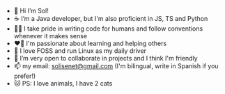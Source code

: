 - 👋 Hi I’m Sol!
- ☕ I’m a Java developer, but I'm also proficient in JS, TS and Python
- 👷‍♀️ I take pride in writing code for humans and follow conventions whenever it makes sense
- ❤️‍🔥 I'm passionate about learning and helping others
- 🐧 I love FOSS and run Linux as my daily driver
- 💞️ I’m very open to collaborate in projects and I think I'm friendly
- 📫 my email: solisenet@gmail.com (I'm bilingual, write in Spanish if you prefer!)
- 🐱 PS: I love animals, I have 2 cats

<!---
🐈
^ Here's the second cat
    🤫don't tell🤫
--->
